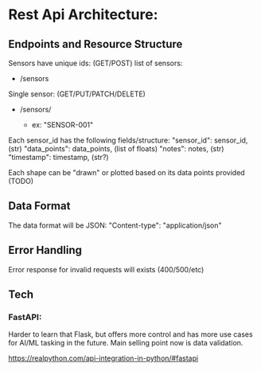 # Rest Api Architecture:

## Endpoints and Resource Structure

Sensors have unique ids: (GET/POST)
list of sensors:
- /sensors

Single sensor: (GET/PUT/PATCH/DELETE)
- /sensors/<unqiue-sensor-id> 
	- ex: "SENSOR-001"

Each sensor_id has the following fields/structure:
        "sensor_id": sensor_id, (str)
        "data_points": data_points, (list of floats)
        "notes": notes, (str)
        "timestamp": timestamp, (str?)

Each shape can be "drawn" or plotted based on its data points provided (TODO)


## Data Format
The data format will be JSON:
"Content-type": "application/json"

## Error Handling
Error response for invalid requests will exists (400/500/etc)

## Tech
### FastAPI:

Harder to learn that Flask, but offers more control and has more use cases for AI/ML tasking in the future. 
Main selling point now is data validation.

https://realpython.com/api-integration-in-python/#fastapi